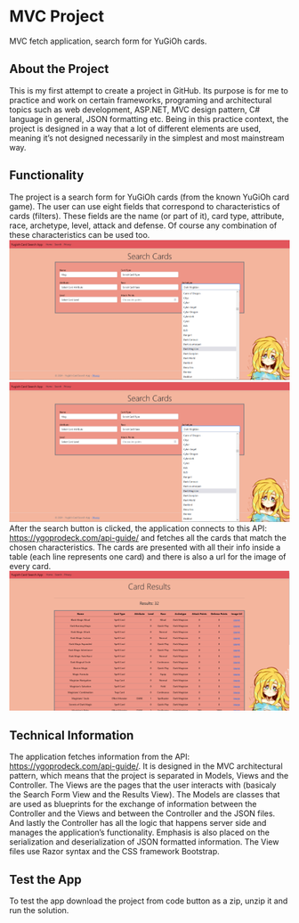 # MVC Project
MVC fetch application, search form for YuGiOh cards.

## About the Project
This is my first attempt to create a project in GitHub. Its purpose is for me to practice and work on certain frameworks, programing and architectural topics such as web development, ASP.NET, MVC design pattern, C# language in general, JSON formatting etc. Being in this practice context, the project is designed in a way that a lot of different elements are used, meaning it’s not designed necessarily in the simplest and most mainstream way.

## Functionality 
The project is a search form for YuGiOh cards (from the known YuGiOh card game). The user can use eight fields that correspond to characteristics of cards (filters). These fields are the name (or part of it), card type, attribute, race, archetype, level, attack and defense. Of course any combination of these characteristics can be used too.
![search form 1](<Yugioh_MVC/Images/Form_1.png>)
![search form 2](<Yugioh_MVC/Images/Form_2.png>)
After the search button is clicked, the application connects to this API: https://ygoprodeck.com/api-guide/ and fetches all the cards that match the chosen characteristics. The cards are presented with all their info inside a table (each line represents one card) and there is also a url for the image of every card.
![search form](<Yugioh_MVC/Images/Results_2.png>)

## Technical Information
The application fetches information from the API: https://ygoprodeck.com/api-guide/. It is designed in the MVC architectural pattern, which means that the project is separated in Models, Views and the Controller. The Views are the pages that the user interacts with (basicaly the Search Form View and the Results View). The Models are classes that are used as blueprints for the exchange of information between the Controller and the Views and between the Controller and the JSON files. And lastly the Controller has all the logic that happens server side and manages the application’s functionality. Emphasis is also placed on the serialization and deserialization of JSON formatted information. The View files use Razor syntax and the CSS framework Bootstrap.

## Test the App
To test the app download the project from code button as a zip, unzip it and run the solution.
